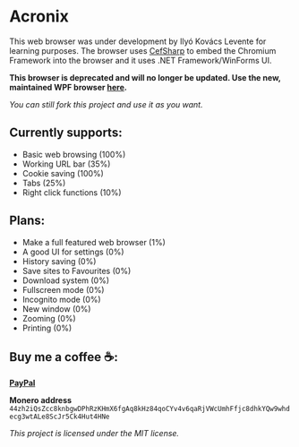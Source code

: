 # Acronix

This web browser was under development by Ilyó Kovács Levente for learning purposes. The browser uses [CefSharp](http://https://github.com/cefsharp/CefSharp/ "CefSharp") to embed the Chromium Framework into the browser and it uses .NET Framework/WinForms UI.

**This browser is deprecated and will no longer be updated. Use the new, maintained WPF browser [here](https://github.com/iklevente/Sharpy "here").**

*You can still fork this project and use it as you want.*

## Currently supports:
- Basic web browsing (100%)
- Working URL bar (35%)
- Cookie saving (100%)
- Tabs (25%)
- Right click functions (10%)

## Plans:
- Make a full featured web browser (1%)
- A good UI for settings (0%)
- History saving (0%)
- Save sites to Favourites (0%)
- Download system (0%)
- Fullscreen mode (0%)
- Incognito mode (0%)
- New window (0%)
- Zooming (0%)
- Printing (0%)

## Buy me a coffee ☕:
**[PayPal](https://www.paypal.me/iklevi)**

**Monero address** `44zh2iQsZcc8knbgwDPhRzKHmX6fgAq8kHz84qoCYv4v6qaRjVWcUmhFfjc8dhkYQw9whdecg3wtALe8ScJr5Ck4Hut4HNe`

*This project is licensed under the MIT license.*
